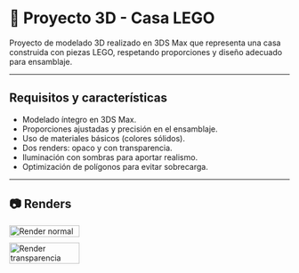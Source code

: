 # 🧱 Proyecto 3D - Casa LEGO

Proyecto de modelado 3D realizado en 3DS Max que representa una casa construida con piezas LEGO, respetando proporciones y diseño adecuado para ensamblaje.

---

## Requisitos y características

- Modelado íntegro en 3DS Max.
- Proporciones ajustadas y precisión en el ensamblaje.
- Uso de materiales básicos (colores sólidos).
- Dos renders: opaco y con transparencia.
- Iluminación con sombras para aportar realismo.
- Optimización de polígonos para evitar sobrecarga.

---

## 📷 Renders

<div style="display: flex; gap: 10px; flex-wrap: wrap; margin-bottom: 15px;">
  <img src="https://github.com/user-attachments/assets/3afcecf4-4da9-448b-98d6-f7c0c8959cbb" alt="Render normal" width="50%" />
  <img src="https://github.com/user-attachments/assets/54b5b5fe-3262-4181-835d-5d33e0f540b7" alt="Render transparencia" width="50%" />
</div>
